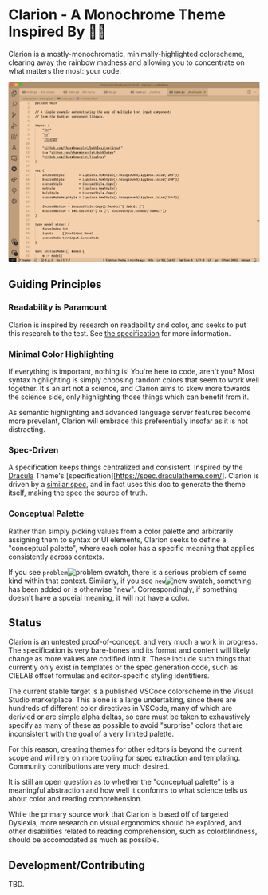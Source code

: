 # Clarion - A Monochrome Theme Inspired By 🧑‍🔬
Clarion is a mostly-monochromatic, minimally-highlighted colorscheme, clearing
away the rainbow madness and allowing you to concentrate on what matters the
most: your code.

![Clarion Preview](img/clarion-peach.jpg?raw=true)

## Guiding Principles

### Readability is Paramount
Clarion is inspired by research on readability and color, and seeks to put this research to the test. See [the specification](SPEC.md) for more information.

### Minimal Color Highlighting
If everything is important, nothing is! You're here to code, aren't you? Most syntax highlighting is simply choosing random colors that seem to work well together. It's an art not a science, and Clarion aims to skew more towards the science side, only highlighting those things which can benefit from it.

As semantic highlighting and advanced language server features become more prevelant, Clarion will embrace this preferentially insofar as it is not distracting.

### Spec-Driven
A specification keeps things centralized and consistent. Inspired by the [Dracula](https://draculatheme.com/) Theme's [specification][https://spec.draculatheme.com/]. Clarion is driven by a [similar spec](SPEC.md), and in fact uses this doc to generate the theme itself, making the spec the source of truth.

### Conceptual Palette
Rather than simply picking values from a color palette and arbitrarily assigning them to syntax or UI elements, Clarion seeks to define a "conceptual palette", where each color has a specific meaning that applies consistently across contexts.

If you see `problem`![problem swatch](https://via.placeholder.com/15/b50000.png?text=+), there is a serious problem of some kind within that context. Similarly, if you see `new`![new swatch](https://via.placeholder.com/15/4b6319.png?text=+), something has been added or is otherwise "new". Correspondingly, if something doesn't have a spceial meaning, it will not have a color. 

## Status
Clarion is an untested proof-of-concept, and very much a work in progress. The specification is very bare-bones and its format and content will likely change as more values are codified into it. These include such things that currently only exist in templates or the spec generation code, such as CIELAB offset formulas and editor-specific styling identifiers.

The current stable target is a published VSCoce colorscheme in the Visual Studio marketplace. This alone is a large undertaking, since there are hundreds of different color directives in VSCode, many of which are derivied or are simple alpha deltas, so care must be taken to exhaustively specify as many of these as possible to avoid "surprise" colors that are inconsistent with the goal of a very limited palette.

For this reason, creating themes for other editors is beyond the current scope and will rely on more tooling for spec extraction and templating. Community contributions are very much desired.

It is still an open question as to whether the "conceptual palette" is a meaningful abstraction and how well it conforms to what science tells us about color and reading comprehension.

While the primary source work that Clarion is based off of targeted Dyslexia, more research on visual ergonomics should be explored, and other disabilities related to reading comprehension, such as colorblindness, should be accomodated as much as possible.

## Development/Contributing
TBD.

